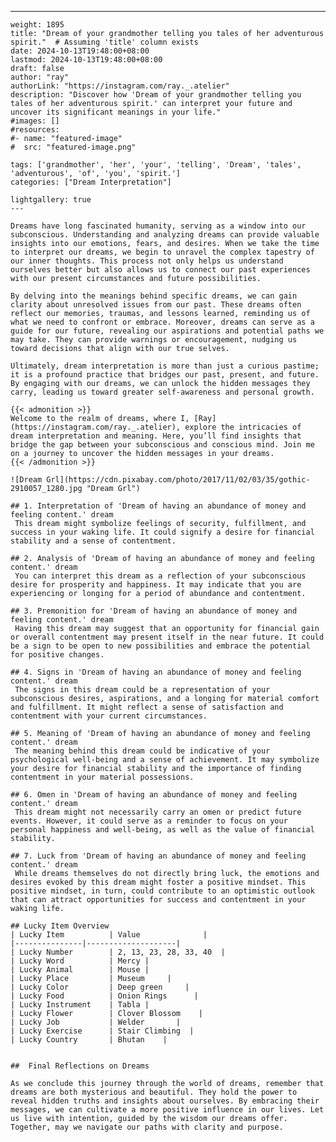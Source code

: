 ---
    weight: 1895
    title: "Dream of your grandmother telling you tales of her adventurous spirit."  # Assuming 'title' column exists
    date: 2024-10-13T19:48:00+08:00
    lastmod: 2024-10-13T19:48:00+08:00
    draft: false
    author: "ray"
    authorLink: "https://instagram.com/ray._.atelier"
    description: "Discover how 'Dream of your grandmother telling you tales of her adventurous spirit.' can interpret your future and uncover its significant meanings in your life."
    #images: []
    #resources:
    #- name: "featured-image"
    #  src: "featured-image.png"
    
    tags: ['grandmother', 'her', 'your', 'telling', 'Dream', 'tales', 'adventurous', 'of', 'you', 'spirit.']
    categories: ["Dream Interpretation"]
    
    lightgallery: true
    ---
    
    Dreams have long fascinated humanity, serving as a window into our subconscious. Understanding and analyzing dreams can provide valuable insights into our emotions, fears, and desires. When we take the time to interpret our dreams, we begin to unravel the complex tapestry of our inner thoughts. This process not only helps us understand ourselves better but also allows us to connect our past experiences with our present circumstances and future possibilities.
    
    By delving into the meanings behind specific dreams, we can gain clarity about unresolved issues from our past. These dreams often reflect our memories, traumas, and lessons learned, reminding us of what we need to confront or embrace. Moreover, dreams can serve as a guide for our future, revealing our aspirations and potential paths we may take. They can provide warnings or encouragement, nudging us toward decisions that align with our true selves.
    
    Ultimately, dream interpretation is more than just a curious pastime; it is a profound practice that bridges our past, present, and future. By engaging with our dreams, we can unlock the hidden messages they carry, leading us toward greater self-awareness and personal growth.
    
    {{< admonition >}}
    Welcome to the realm of dreams, where I, [Ray](https://instagram.com/ray._.atelier), explore the intricacies of dream interpretation and meaning. Here, you’ll find insights that bridge the gap between your subconscious and conscious mind. Join me on a journey to uncover the hidden messages in your dreams.
    {{< /admonition >}}
    
    ![Dream Grl](https://cdn.pixabay.com/photo/2017/11/02/03/35/gothic-2910057_1280.jpg "Dream Grl")
    
    ## 1. Interpretation of 'Dream of having an abundance of money and feeling content.' dream
     This dream might symbolize feelings of security, fulfillment, and success in your waking life. It could signify a desire for financial stability and a sense of contentment.
    
    ## 2. Analysis of 'Dream of having an abundance of money and feeling content.' dream
     You can interpret this dream as a reflection of your subconscious desire for prosperity and happiness. It may indicate that you are experiencing or longing for a period of abundance and contentment.
    
    ## 3. Premonition for 'Dream of having an abundance of money and feeling content.' dream
     Having this dream may suggest that an opportunity for financial gain or overall contentment may present itself in the near future. It could be a sign to be open to new possibilities and embrace the potential for positive changes.
    
    ## 4. Signs in 'Dream of having an abundance of money and feeling content.' dream
     The signs in this dream could be a representation of your subconscious desires, aspirations, and a longing for material comfort and fulfillment. It might reflect a sense of satisfaction and contentment with your current circumstances.
    
    ## 5. Meaning of 'Dream of having an abundance of money and feeling content.' dream
     The meaning behind this dream could be indicative of your psychological well-being and a sense of achievement. It may symbolize your desire for financial stability and the importance of finding contentment in your material possessions.
    
    ## 6. Omen in 'Dream of having an abundance of money and feeling content.' dream
     This dream might not necessarily carry an omen or predict future events. However, it could serve as a reminder to focus on your personal happiness and well-being, as well as the value of financial stability.
    
    ## 7. Luck from 'Dream of having an abundance of money and feeling content.' dream
     While dreams themselves do not directly bring luck, the emotions and desires evoked by this dream might foster a positive mindset. This positive mindset, in turn, could contribute to an optimistic outlook that can attract opportunities for success and contentment in your waking life.
    
    ## Lucky Item Overview
    | Lucky Item          | Value              |
    |---------------|--------------------|
    | Lucky Number        | 2, 13, 23, 28, 33, 40  |
    | Lucky Word          | Mercy |
    | Lucky Animal        | Mouse |
    | Lucky Place         | Museum     |
    | Lucky Color         | Deep green     |
    | Lucky Food          | Onion Rings      |
    | Lucky Instrument    | Tabla |
    | Lucky Flower        | Clover Blossom    |
    | Lucky Job           | Welder       |
    | Lucky Exercise      | Stair Climbing  |
    | Lucky Country       | Bhutan    |
    
    
    ##  Final Reflections on Dreams
    
    As we conclude this journey through the world of dreams, remember that dreams are both mysterious and beautiful. They hold the power to reveal hidden truths and insights about ourselves. By embracing their messages, we can cultivate a more positive influence in our lives. Let us live with intention, guided by the wisdom our dreams offer. Together, may we navigate our paths with clarity and purpose.
    